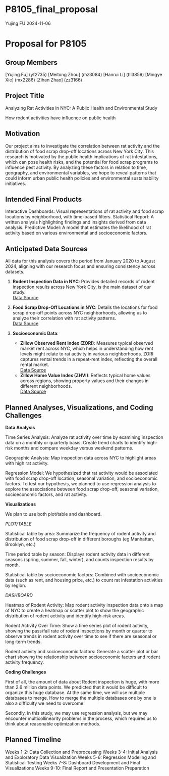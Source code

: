 P8105_final_proposal
================
Yujing FU
2024-11-06

# Proposal for P8105

## Group Members

\[Yujing Fu\] (yf2735) \[Meitong Zhou\] (mz3084) \[Hanrui Li\] (hl3859)
\[Mingye Xie\] (mx2286) \[Zihan Zhao\] (zz3166)

## Project Title

Analyzing Rat Activities in NYC: A Public Health and Environmental Study

How rodent activities have influence on public health

## Motivation

Our project aims to investigate the correlation between rat activity and
the distribution of food scrap drop-off locations across New York City.
This research is motivated by the public health implications of rat
infestations, which can pose health risks, and the potential for food
scrap programs to influence pest activity. By analyzing these factors in
relation to time, geography, and environmental variables, we hope to
reveal patterns that could inform urban public health policies and
environmental sustainability initiatives.

## Intended Final Products

Interactive Dashboards: Visual representations of rat activity and food
scrap locations by neighborhood, with time-based filters. Statistical
Report: A written analysis highlighting findings and insights derived
from data analysis. Predictive Model: A model that estimates the
likelihood of rat activity based on various environmental and
socioeconomic factors.

## Anticipated Data Sources

All data for this analysis covers the period from January 2020 to August
2024, aligning with our research focus and ensuring consistency across
datasets.<br>

1.  **Rodent Inspection Data in NYC**: Provides detailed records of
    rodent inspection results across New York City, is the main dataset
    of our study.<br> [Data
    Source](https://data.cityofnewyork.us/Health/Rodent-Inspection/p937-wjvj/about_data)

2.  **Food Scrap Drop-Off Locations in NYC**: Details the locations for
    food scrap drop-off points across NYC neighborhoods, allowing us to
    analyze their correlation with rat activity patterns.<br> [Data
    Source](https://data.cityofnewyork.us/Environment/Food-Scrap-Drop-Off-Locations-in-NYC/if26-z6xq/about_data)

3.  **Socioeconomic Data**:

    - **Zillow Observed Rent Index (ZORI)**: Measures typical observed
      market rent across NYC, which helps in understanding how rent
      levels might relate to rat activity in various neighborhoods. ZORI
      captures rental trends in a repeat-rent index, reflecting the
      overall rental market. <br> [Data
      Source](https://www.zillow.com/research/data/)
    - **Zillow Home Value Index (ZHVI)**: Reflects typical home values
      across regions, showing property values and their changes in
      different neighborhoods.<br> [Data
      Source](https://www.zillow.com/research/data/)

## Planned Analyses, Visualizations, and Coding Challenges

**Data Analysis**

Time Series Analysis: Analyze rat activity over time by examining
inspection data on a monthly or quarterly basis. Create trend charts to
identify high-risk months and compare weekday versus weekend patterns.

Geographic Analysis: Map inspection data across NYC to highlight areas
with high rat activity.

Regression Model: We hypothesized that rat activity would be associated
with food scrap drop-off location, seasonal variation, and socioeconomic
factors. To test our hypothesis, we planned to use regression analysis
to explore the associations between food scrap drop-off, seasonal
variation, socioeconomic factors, and rat activity.

**Visualizations**

We plan to use both plot/table and dashboard.

*PLOT/TABLE*

Statistical table by area: Summarize the frequency of rodent activity
and distribution of food scrap drop-off in different boroughs (eg
Manhattan, Brooklyn, etc.)

Time period table by season: Displays rodent activity data in different
seasons (spring, summer, fall, winter), and counts inspection results by
month.

Statistical table by socioeconomic factors: Combined with socioeconomic
data (such as rent, and housing price, etc.) to count rat infestation
activities by region.

*DASHBOARD*

Heatmap of Rodent Activity: Map rodent activity inspection data onto a
map of NYC to create a heatmap or scatter plot to show the geographic
distribution of rodent activity and identify high-risk areas.

Rodent Activity Over Time: Show a time series plot of rodent activity,
showing the pass/fail rate of rodent inspections by month or quarter to
observe trends in rodent activity over time to see if there are seasonal
or long-term trends.

Rodent activity and socioeconomic factors: Generate a scatter plot or
bar chart showing the relationship between socioeconomic factors and
rodent activity frequency.

**Coding Challenges**

First of all, the amount of data about Rodent inspection is huge, with
more than 2.6 million data points. We predicted that it would be
difficult to organize this huge database. At the same time, we will use
multiple databases to merge. How to merge the multiple databases one by
one is also a difficulty we need to overcome.

Secondly, in this study, we may use regression analysis, but we may
encounter multicollinearity problems in the process, which requires us
to think about reasonable optimization methods.

## Planned Timeline

Weeks 1-2: Data Collection and Preprocessing Weeks 3-4: Initial Analysis
and Exploratory Data Visualization Weeks 5-6: Regression Modeling and
Statistical Testing Weeks 7-8: Dashboard Development and Final
Visualizations Weeks 9-10: Final Report and Presentation Preparation
